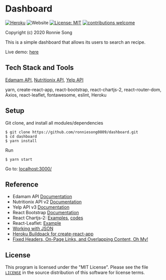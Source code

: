 # Dashboard
[![Heroku](https://img.shields.io/badge/Heroku-deployed-blueviolet)](https://recipesdashboard.herokuapp.com)
<img alt="Website" src="https://img.shields.io/website/http/recipesdashboard.herokuapp.com">
[![License: MIT](https://img.shields.io/badge/License-MIT-yellow.svg)](https://github.com/ronniesong0809/dashboard/blob/master/LICENSE)
[![contributions welcome](https://img.shields.io/badge/Contributions-welcome-brightgreen.svg?style=flat)](https://github.com/ronniesong0809/dashboard/issues/new)

Copyright (c) 2020 Ronnie Song

This is a simple dashboard that allows its users to search an recipe.

Live demo: [here](https://recipesdashboard.herokuapp.com/)

## Tech Stack and Tools
[Edamam API](https://www.edamam.com/), [Nutritionix API](https://www.nutritionix.com/business/api), [Yelp API](https://www.yelp.com/fusion)

yarn, create-react-app, react-bootstrap, react-chartjs-2, react-router-dom, Axios, react-leaflet, fontawesome, eslint, Heroku

## Setup

Git clone, and install all modules/dependencies
```shell
$ git clone https://github.com/ronniesong0809/dashboard.git
$ cd dashboard
$ yarn install

```

Run
```shell
$ yarn start
```
Go to: [localhost:3000/](http://localhost:3000/)

## Reference

 - Edamam API [Documentation](https://developer.edamam.com/edamam-docs-recipe-api)
 - Nutritionix API v2 [Documentation](https://docs.google.com/document/d/1_q-K-ObMTZvO0qUEAxROrN3bwMujwAN25sLHwJzliK0/edit)
 - Yelp API v3 [Documentation](https://www.yelp.com/developers/documentation/v3)
 - React Bootstrap [Documentation](https://react-bootstrap.github.io/components/alerts/)
 - React Chartjs-2: [Examples](http://jerairrest.github.io/react-chartjs-2/), [codes](https://github.com/jerairrest/react-chartjs-2/tree/master/example/src/components)
 - React-Leaflet: [Example](https://react-leaflet.js.org/docs/en/examples)
 - [Working with JSON](https://developer.mozilla.org/en-US/docs/Learn/JavaScript/Objects/JSON)
 - [Heroku Buildpack for create-react-app](https://elements.heroku.com/buildpacks/mars/create-react-app-buildpack)
 - [Fixed Headers, On-Page Links, and Overlapping Content, Oh My!](https://css-tricks.com/fixed-headers-on-page-links-and-overlapping-content-oh-my/)

## License

This program is licensed under the "MIT License". Please
see the file [`LICENSE`](https://github.com/ronniesong0809/dashboard/blob/master/LICENSE) in the source distribution of this
software for license terms.